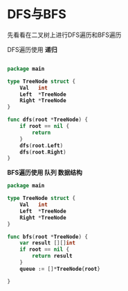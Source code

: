 # DFS与BFS

先看看在二叉树上进行DFS遍历和BFS遍历

DFS遍历使用 <b color=blue>递归<b>

```go

package main

type TreeNode struct {
	Val   int
	Left  *TreeNode
	Right *TreeNode
}

func dfs(root *TreeNode) {
	if root == nil {
		return
	}
	dfs(root.Left)
	dfs(root.Right)
}
```

BFS遍历使用 <b color=blue>队列<b> 数据结构

```go
package main

type TreeNode struct {
	Val   int
	Left  *TreeNode
	Right *TreeNode
}

func bfs(root *TreeNode) {
	var result [][]int
	if root == nil {
		return result
	}
	queue := []*TreeNode{root}

}
```